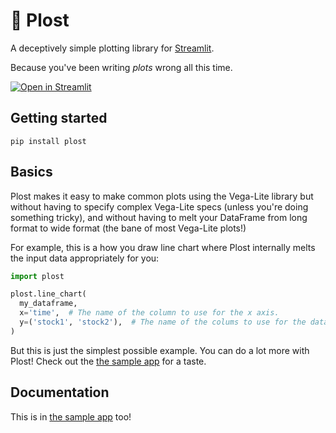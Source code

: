 # 🍅 Plost

A deceptively simple plotting library for [Streamlit](https://github.com/streamlit/streamlit).

Because you've been writing _plots_ wrong all this time.

[![Open in Streamlit](https://static.streamlit.io/badges/streamlit_badge_black_white.svg)](https://share.streamlit.io/tvst/plost)

## Getting started

```
pip install plost
```

## Basics

Plost makes it easy to make common plots using the Vega-Lite library but without having to specify
complex Vega-Lite specs (unless you're doing something tricky), and without having to melt your
DataFrame from long format to wide format (the bane of most Vega-Lite plots!)

For example, this is a how you draw line chart where Plost internally melts the input data
appropriately for you:

```python
import plost

plost.line_chart(
  my_dataframe,
  x='time',  # The name of the column to use for the x axis.
  y=('stock1', 'stock2'),  # The name of the colums to use for the data itself.
)
```

But this is just the simplest possible example. You can do a lot more with Plost!
Check out the [the sample app](https://share.streamlit.io/tvst/plost) for a taste.


## Documentation

This is in [the sample app](https://share.streamlit.io/tvst/plost) too!
